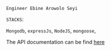 `Engineer Ebine Arowolo Seyi`

`STACKS`:

`Mongodb`,
`expressJs`,
`NodeJS`,
`mongoose`,



The API documentation can be find [here](https://documenter.getpostman.com/view/18447128/2s8ZDcxyoe)